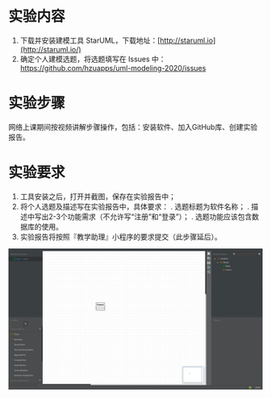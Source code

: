 # 实验内容

1. 下载并安装建模工具 StarUML，下载地址：[http://staruml.io](http://staruml.io/)
2. 确定个人建模选题，将选题填写在 Issues 中：
   https://github.com/hzuapps/uml-modeling-2020/issues

# 实验步骤

网络上课期间按视频讲解步骤操作，包括：安装软件、加入GitHub库、创建实验报告。

# 实验要求

1. 工具安装之后，打开并截图，保存在实验报告中；
2. 将个人选题及描述写在实验报告中，具体要求：
. 选题标题为软件名称；
. 描述中写出2-3个功能需求（不允许写“注册”和“登录”）；
. 选题功能应该包含数据库的使用。
3. 实验报告将按照『教学助理』小程序的要求提交（此步骤延后）。



![](.\Main.jpg)